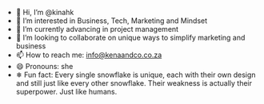 - 👋 Hi, I’m @kinahk
- 👀 I’m interested in Business, Tech, Marketing and Mindset
- 🌱 I’m currently advancing in project management
- 💞️ I’m looking to collaborate on unique ways to simplify marketing and business
- 📫 How to reach me: info@kenaandco.co.za
- 😄 Pronouns: she
-  ❄ Fun fact: Every single snowflake is unique, each with their own design and still just like every other snowflake. Their weakness is actually their superpower. Just like humans. 

<!---
kinahk/kinahk is a ✨ special ✨ repository because its `README.md` (this file) appears on your GitHub profile.
You can click the Preview link to take a look at your changes.
--->
